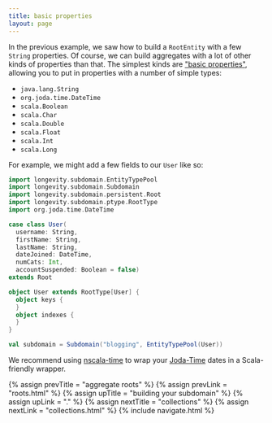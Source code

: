 ```yaml
---
title: basic properties
layout: page
---
```


In the previous example, we saw how to build a `RootEntity` with a few
`String` properties. Of course, we can build aggregates with a lot of
other kinds of properties than that. The simplest kinds are ["basic
properties"](http://longevityframework.github.io/longevity/scaladocs/emblem-latest/#emblem.basicTypes$),
allowing you to put in properties with a number of simple types:

- `java.lang.String`
- `org.joda.time.DateTime`
- `scala.Boolean`
- `scala.Char`
- `scala.Double`
- `scala.Float`
- `scala.Int`
- `scala.Long`

For example, we might add a few fields to our `User` like so:

```scala
import longevity.subdomain.EntityTypePool
import longevity.subdomain.Subdomain
import longevity.subdomain.persistent.Root
import longevity.subdomain.ptype.RootType
import org.joda.time.DateTime

case class User(
  username: String,
  firstName: String,
  lastName: String,
  dateJoined: DateTime,
  numCats: Int,
  accountSuspended: Boolean = false)
extends Root

object User extends RootType[User] {
  object keys {
  }
  object indexes {
  }
}

val subdomain = Subdomain("blogging", EntityTypePool(User))
```

<div class="blue-side-bar">

We recommend using <a href =
"https://github.com/nscala-time/nscala-time">nscala-time</a> to wrap
your <a href = "http://www.joda.org/joda-time/">Joda-Time</a> dates in
a Scala-friendly wrapper.

</div>

{% assign prevTitle = "aggregate roots" %}
{% assign prevLink = "roots.html" %}
{% assign upTitle = "building your subdomain" %}
{% assign upLink = "." %}
{% assign nextTitle = "collections" %}
{% assign nextLink = "collections.html" %}
{% include navigate.html %}


